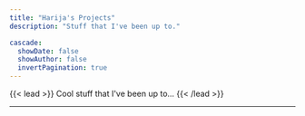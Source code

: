 ```yaml
---
title: "Harija's Projects"
description: "Stuff that I've been up to."

cascade:
  showDate: false
  showAuthor: false
  invertPagination: true
---
```


{{< lead >}}
Cool stuff that I've been up to...
{{< /lead >}}

---